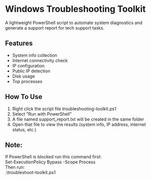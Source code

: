 # Windows Troubleshooting Toolkit  
A lightweight PowerShell script to automate system diagnostics and generate a support report for tech support tasks.  
## Features  
- System info collection
- Internet connectivity check
- IP configuration
- Public IP detection
- Disk usage
- Top processes  
## How To Use  
1. Right click the script file troubleshooting-toolkit.ps1
2. Select "Run with PowerShell"
3. A file named support_report.txt will be created in the same folder
4. Open that file to view the results (system info, IP address, internet status, etc.)

## Note:  
If PowerShell is blocked run this command first:  
Set-ExecutionPolicy Bypass -Scope Process  
Then run:  
.\troubleshoot-toolkit.ps1

